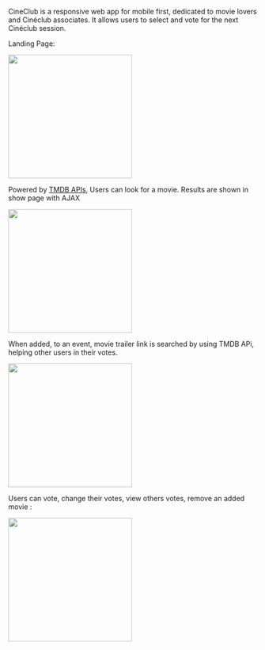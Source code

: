 CineClub is a responsive web app for mobile first, dedicated to movie lovers and Cinéclub associates.
It allows users to select and vote for the next Cinéclub session.

Landing Page:

<img src="https://user-images.githubusercontent.com/85955716/172575798-f81da706-f136-4ad3-b109-a65d614ea37f.jpg" width="250">

Powered by [TMDB APIs](https://developers.themoviedb.org/3/getting-started/introduction), Users can look for a movie.
Results are shown in show page with AJAX


<img src="https://user-images.githubusercontent.com/85955716/172576872-30d3ed1b-382c-4a05-9903-e964b30cfb63.jpg" width="250">

When added, to an event, movie trailer link is searched by using TMDB APi, helping other users in their votes.

<img src="https://user-images.githubusercontent.com/85955716/172577222-c3e3ef8b-92d1-4276-8fc5-02b357516281.jpg" width="250">

Users can vote, change their votes, view others votes, remove an added movie :

<img src="https://user-images.githubusercontent.com/85955716/172582106-7823178f-7729-4dfe-9ad5-bf6698d576fd.jpg" width="250">



